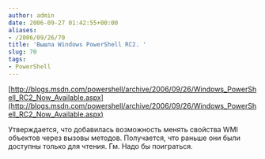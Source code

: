 ```yaml
---
author: admin
date: 2006-09-27 01:42:55+00:00
aliases:
- /2006/09/26/70
title: 'Вышла Windows PowerShell RC2. '
slug: 70
tags:
- PowerShell
---
```


[http://blogs.msdn.com/powershell/archive/2006/09/26/Windows_PowerShell_RC2_Now_Available.aspx](http://blogs.msdn.com/powershell/archive/2006/09/26/Windows_PowerShell_RC2_Now_Available.aspx)

Утверждается, что добавилась возможность менять свойства WMI объектов через вызовы методов. Получается, что раньше они были доступны только для чтения. Гм. Надо бы поиграться.
